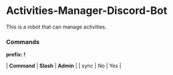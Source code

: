 # Activities-Manager-Discord-Bot
This is a robot that can manage activities.

### Commands

**prefix: !**

| **Command** | **Slash** | **Admin** |
| sync | No | Yes |
